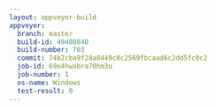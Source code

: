 ```yaml
---
layout: appveyor-build
appveyor:
  branch: master
  build-id: 49480840
  build-number: 703
  commit: 74b2cba9f28a8449c8c2569fbcaad6c2dd5fc0c2
  job-id: 69e4hwabra70hm3u
  job-number: 1
  os-name: Windows
  test-result: 0
---
```

